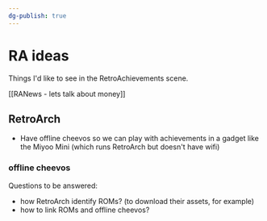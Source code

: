 ```yaml
---
dg-publish: true
---
```

# RA ideas

Things I'd like to see in the RetroAchievements scene.


[[RANews - lets talk about money]]
## RetroArch
- Have offline cheevos so we can play with achievements in a gadget like the Miyoo Mini (which runs RetroArch but doesn't have wifi)


### offline cheevos

Questions to be answered:

- how RetroArch identify ROMs? (to download their assets, for example)
- how to link ROMs and offline cheevos?
